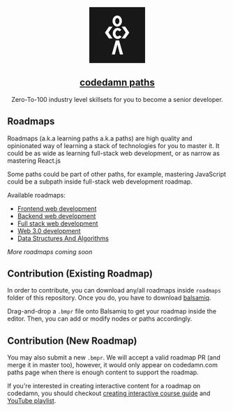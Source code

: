 <div align="center">
<img src="./assets/logo.jpg" height="128">
<h2 align="center"><a href="https://paths.sh">codedamn paths</a></h2>
<p align="center">Zero-To-100 industry level skillsets for you to become a senior developer.<p>
</div>

## Roadmaps

Roadmaps (a.k.a learning paths a.k.a paths) are high quality and opinionated way of learning a stack of technologies for you to master it. It could be as wide as learning full-stack web development, or as narrow as mastering React.js

Some paths could be part of other paths, for example, mastering JavaScript could be a subpath inside full-stack web development roadmap.

Available roadmaps:

-   [Frontend web development](https://paths.sh/frontend)
-   [Backend web development](https://paths.sh/backend)
-   [Full stack web development](https://paths.sh/fullstack)
-   [Web 3.0 development](https://paths.sh/web3)
-   [Data Structures And Algorithms](https://paths.sh/dsa)

_More roadmaps coming soon_

## Contribution (Existing Roadmap)

In order to contribute, you can download any/all roadmaps inside `roadmaps` folder of this repository. Once you do, you have to download [balsamiq](https://balsamiq.com/).

Drag-and-drop a `.bmpr` file onto Balsamiq to get your roadmap inside the editor. Then, you can add or modify nodes or paths accordingly.

## Contribution (New Roadmap)

You may also submit a new `.bmpr`. We will accept a valid roadmap PR (and merge it in master too), however, it would only appear on codedamn.com paths page when there is enough content to support the roadmap.

If you're interested in creating interactive content for a roadmap on codedamn, you should checkout [creating interactive course guide](https://teach.codedamn.com/docs/instructor-guides/setup-course) and [YouTube playlist](https://www.youtube.com/watch?v=jwO28JdhncM&list=PLYxzS__5yYQnoUg4MCS2sew_tOZsgrUeH).
